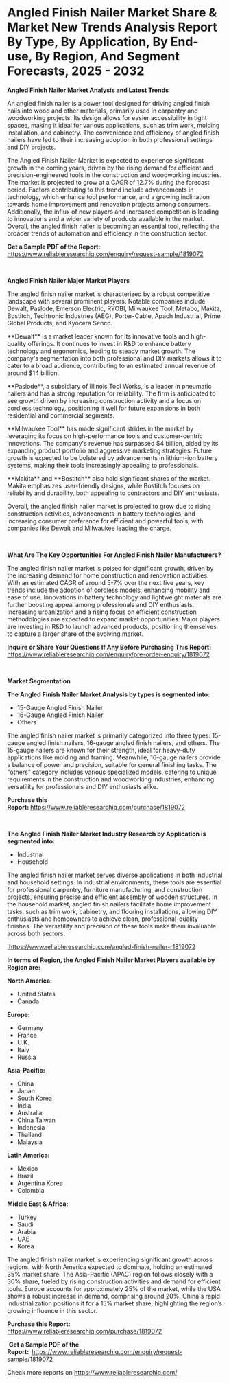 <p><h1>Angled Finish Nailer Market Share & Market New Trends Analysis Report By Type, By Application, By End-use, By Region, And Segment Forecasts, 2025 - 2032</h1></p><p><strong>Angled Finish Nailer Market Analysis and Latest Trends</strong></p>
<p><p>An angled finish nailer is a power tool designed for driving angled finish nails into wood and other materials, primarily used in carpentry and woodworking projects. Its design allows for easier accessibility in tight spaces, making it ideal for various applications, such as trim work, molding installation, and cabinetry. The convenience and efficiency of angled finish nailers have led to their increasing adoption in both professional settings and DIY projects.</p><p>The Angled Finish Nailer Market is expected to experience significant growth in the coming years, driven by the rising demand for efficient and precision-engineered tools in the construction and woodworking industries. The market is projected to grow at a CAGR of 12.7% during the forecast period. Factors contributing to this trend include advancements in technology, which enhance tool performance, and a growing inclination towards home improvement and renovation projects among consumers. Additionally, the influx of new players and increased competition is leading to innovations and a wider variety of products available in the market. Overall, the angled finish nailer is becoming an essential tool, reflecting the broader trends of automation and efficiency in the construction sector.</p></p>
<p><strong>Get a Sample PDF of the Report:&nbsp;</strong> <a href="https://www.reliableresearchiq.com/enquiry/request-sample/1819072?utm_campaign=1834&utm_medium=2&utm_source=Github&utm_content=ia&utm_term=18022025&utm_id=angled-finish-nailer">https://www.reliableresearchiq.com/enquiry/request-sample/1819072</a></p>
<p>&nbsp;</p>
<p><strong>Angled Finish Nailer Major Market Players</strong></p>
<p><p>The angled finish nailer market is characterized by a robust competitive landscape with several prominent players. Notable companies include Dewalt, Paslode, Emerson Electric, RYOBI, Milwaukee Tool, Metabo, Makita, Bostitch, Techtronic Industries (AEG), Porter-Cable, Apach Industrial, Prime Global Products, and Kyocera Senco.</p><p>**Dewalt** is a market leader known for its innovative tools and high-quality offerings. It continues to invest in R&D to enhance battery technology and ergonomics, leading to steady market growth. The company's segmentation into both professional and DIY markets allows it to cater to a broad audience, contributing to an estimated annual revenue of around $14 billion.</p><p>**Paslode**, a subsidiary of Illinois Tool Works, is a leader in pneumatic nailers and has a strong reputation for reliability. The firm is anticipated to see growth driven by increasing construction activity and a focus on cordless technology, positioning it well for future expansions in both residential and commercial segments.</p><p>**Milwaukee Tool** has made significant strides in the market by leveraging its focus on high-performance tools and customer-centric innovations. The company's revenue has surpassed $4 billion, aided by its expanding product portfolio and aggressive marketing strategies. Future growth is expected to be bolstered by advancements in lithium-ion battery systems, making their tools increasingly appealing to professionals.</p><p>**Makita** and **Bostitch** also hold significant shares of the market. Makita emphasizes user-friendly designs, while Bostitch focuses on reliability and durability, both appealing to contractors and DIY enthusiasts.</p><p>Overall, the angled finish nailer market is projected to grow due to rising construction activities, advancements in battery technologies, and increasing consumer preference for efficient and powerful tools, with companies like Dewalt and Milwaukee leading the charge.</p></p>
<p>&nbsp;</p>
<p><strong>What Are The Key Opportunities For Angled Finish Nailer Manufacturers?</strong></p>
<p><p>The angled finish nailer market is poised for significant growth, driven by the increasing demand for home construction and renovation activities. With an estimated CAGR of around 5-7% over the next five years, key trends include the adoption of cordless models, enhancing mobility and ease of use. Innovations in battery technology and lightweight materials are further boosting appeal among professionals and DIY enthusiasts. Increasing urbanization and a rising focus on efficient construction methodologies are expected to expand market opportunities. Major players are investing in R&D to launch advanced products, positioning themselves to capture a larger share of the evolving market.</p></p>
<p><strong>Inquire or Share Your Questions If Any Before Purchasing This Report:</strong> <a href="https://www.reliableresearchiq.com/enquiry/pre-order-enquiry/1819072?utm_campaign=1834&utm_medium=2&utm_source=Github&utm_content=ia&utm_term=18022025&utm_id=angled-finish-nailer">https://www.reliableresearchiq.com/enquiry/pre-order-enquiry/1819072</a></p>
<p>&nbsp;</p>
<p><strong>Market Segmentation</strong></p>
<p><strong>The Angled Finish Nailer Market Analysis by types is segmented into:</strong></p>
<p><ul><li>15-Gauge Angled Finish Nailer</li><li>16-Gauge Angled Finish Nailer</li><li>Others</li></ul></p>
<p><p>The angled finish nailer market is primarily categorized into three types: 15-gauge angled finish nailers, 16-gauge angled finish nailers, and others. The 15-gauge nailers are known for their strength, ideal for heavy-duty applications like molding and framing. Meanwhile, 16-gauge nailers provide a balance of power and precision, suitable for general finishing tasks. The "others" category includes various specialized models, catering to unique requirements in the construction and woodworking industries, enhancing versatility for professionals and DIY enthusiasts alike.</p></p>
<p><strong>Purchase this Report:&nbsp;</strong><a href="https://www.reliableresearchiq.com/purchase/1819072?utm_campaign=1834&utm_medium=2&utm_source=Github&utm_content=ia&utm_term=18022025&utm_id=angled-finish-nailer">https://www.reliableresearchiq.com/purchase/1819072</a></p>
<p>&nbsp;</p>
<p><strong>The Angled Finish Nailer Market Industry Research by Application is segmented into:</strong></p>
<p><ul><li>Industrial</li><li>Household</li></ul></p>
<p><p>The angled finish nailer market serves diverse applications in both industrial and household settings. In industrial environments, these tools are essential for professional carpentry, furniture manufacturing, and construction projects, ensuring precise and efficient assembly of wooden structures. In the household market, angled finish nailers facilitate home improvement tasks, such as trim work, cabinetry, and flooring installations, allowing DIY enthusiasts and homeowners to achieve clean, professional-quality finishes. The versatility and precision of these tools make them invaluable across both sectors.</p></p>
<p><a href="https://www.reliableresearchiq.com/angled-finish-nailer-r1819072?utm_campaign=1834&utm_medium=2&utm_source=Github&utm_content=ia&utm_term=18022025&utm_id=angled-finish-nailer">&nbsp;https://www.reliableresearchiq.com/angled-finish-nailer-r1819072</a></p>
<p><strong>In terms of Region, the Angled Finish Nailer Market Players available by Region are:</strong></p>
<p>
    <p> <strong> North America: </strong>
        <ul>
            <li>United States</li>
            <li>Canada</li>
        </ul>
        </p> 
    <p> <strong> Europe: </strong>
        <ul>
            <li>Germany</li>
            <li>France</li>
            <li>U.K.</li>
            <li>Italy</li>
            <li>Russia</li>
        </ul>
        </p> 
    <p> <strong> Asia-Pacific: </strong>
        <ul>
            <li>China</li>
            <li>Japan</li>
            <li>South Korea</li>
            <li>India</li>
            <li>Australia</li>
            <li>China Taiwan</li>
            <li>Indonesia</li>
            <li>Thailand</li>
            <li>Malaysia</li>
        </ul>
        </p> 
    <p> <strong> Latin America: </strong>
        <ul>
            <li>Mexico</li>
            <li>Brazil</li>
            <li>Argentina Korea</li>
            <li>Colombia</li>
        </ul>
        </p> 
    <p> <strong> Middle East & Africa: </strong>
        <ul>
            <li>Turkey</li>
            <li>Saudi</li>
            <li>Arabia</li>
            <li>UAE</li>
            <li>Korea</li>
        </ul>
    </p>
    </p>
<p><p>The angled finish nailer market is experiencing significant growth across regions, with North America expected to dominate, holding an estimated 35% market share. The Asia-Pacific (APAC) region follows closely with a 30% share, fueled by rising construction activities and demand for efficient tools. Europe accounts for approximately 25% of the market, while the USA shows a robust increase in demand, comprising around 20%. China's rapid industrialization positions it for a 15% market share, highlighting the region’s growing influence in this sector.</p></p>
<p><strong>Purchase this Report: </strong><a href="https://www.reliableresearchiq.com/purchase/1819072?utm_campaign=1834&utm_medium=2&utm_source=Github&utm_content=ia&utm_term=18022025&utm_id=angled-finish-nailer">https://www.reliableresearchiq.com/purchase/1819072</a></p>
<p>&nbsp;<strong>Get a Sample PDF of the Report:&nbsp;&nbsp;</strong><a href="https://www.reliableresearchiq.com/enquiry/request-sample/1819072?utm_campaign=1834&utm_medium=2&utm_source=Github&utm_content=ia&utm_term=18022025&utm_id=angled-finish-nailer">https://www.reliableresearchiq.com/enquiry/request-sample/1819072</a></p>
<p><strong></strong></p>
<p>Check more reports on <a href="https://www.reliableresearchiq.com/?utm_campaign=1834&utm_medium=2&utm_source=Github&utm_content=ia&utm_term=18022025&utm_id=angled-finish-nailer">https://www.reliableresearchiq.com/</a></p>